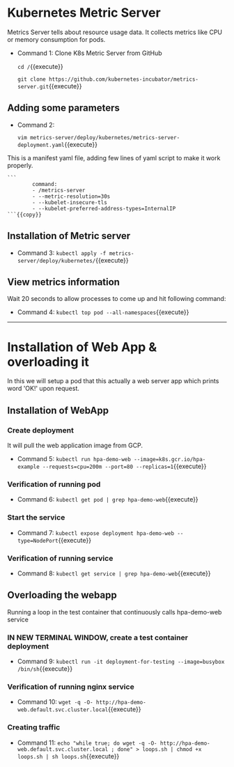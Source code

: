 # Kubernetes Metric Server
  Metrics Server tells about resource usage data. It collects metrics like CPU or memory consumption for pods.
  - Command 1: Clone K8s Metric Server from GitHub
    
    `cd /`{{execute}}<br/>
    
    `git clone https://github.com/kubernetes-incubator/metrics-server.git`{{execute}}

## Adding some parameters
  - Command 2: 
    
    `vim metrics-server/deploy/kubernetes/metrics-server-deployment.yaml`{{execute}}
  
  This is a manifest yaml file, adding few lines of yaml script to make it work properly.
    
    ```
            command:
            - /metrics-server
            - --metric-resolution=30s
            - --kubelet-insecure-tls
            - --kubelet-preferred-address-types=InternalIP
    ```{{copy}}
    
## Installation of Metric server
  - Command 3: 
  `kubectl apply -f metrics-server/deploy/kubernetes/`{{execute}}

## View metrics information 
  Wait 20 seconds to allow processes to come up and hit following command:
  - Command 4: 
  `kubectl top pod --all-namespaces`{{execute}}
  
 ---------------------
  
# Installation of Web App & overloading it
In this we will setup a pod that this actually a web server app which prints word 'OK!' upon request.

## Installation of WebApp

### Create deployment 
It will pull the web application image from GCP.
  - Command 5: 
  `kubectl run hpa-demo-web --image=k8s.gcr.io/hpa-example --requests=cpu=200m --port=80 --replicas=1`{{execute}}

### Verification of running pod 
  - Command 6: 
  `kubectl get pod | grep hpa-demo-web`{{execute}}
  
### Start the service
  - Command 7: 
  	`kubectl expose deployment hpa-demo-web --type=NodePort`{{execute}}

### Verification of running service
  - Command 8: 
    `kubectl get service | grep hpa-demo-web`{{execute}}

## Overloading the webapp
Running a loop in the test container that continuously calls hpa-demo-web service

### IN NEW TERMINAL WINDOW, create a test container deployment
  - Command 9: 
  `kubectl run -it deployment-for-testing --image=busybox /bin/sh`{{execute}}

### Verification of running nginx service
  - Command 10:
  `wget -q -O- http://hpa-demo-web.default.svc.cluster.local`{{execute}}

### Creating traffic
  - Command 11:
`echo "while true; do wget -q -O- http://hpa-demo-web.default.svc.cluster.local ; done" > loops.sh | chmod +x loops.sh | sh loops.sh`{{execute}}



